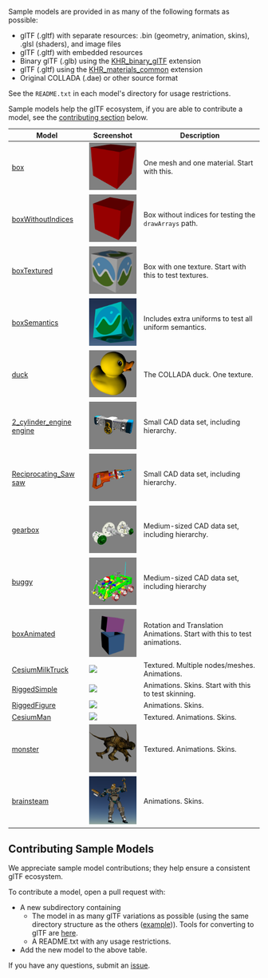 Sample models are provided in as many of the following formats as possible:
* glTF (.gltf) with separate resources: .bin (geometry, animation, skins), .glsl (shaders), and image files
* glTF (.gltf) with embedded resources
* Binary glTF (.glb) using the [KHR_binary_glTF](https://github.com/KhronosGroup/glTF/blob/master/extensions/Khronos/KHR_binary_glTF/README.md) extension
* glTF (.gltf) using the [KHR_materials_common](https://github.com/KhronosGroup/glTF/blob/master/extensions/Khronos/KHR_materials_common/README.md) extension
* Original COLLADA (.dae) or other source format

See the `README.txt` in each model's directory for usage restrictions.

Sample models help the glTF ecosystem, if you are able to contribute a model, see the [contributing section](#contributing-sample-models) below.

| Model                                         | Screenshot                                       | Description|
|-----------------------------------------------|--------------------------------------------------|------------|
| [box](box)                                    | ![](box/screenshot/screenshot.png)               | One mesh and one material. Start with this. |
| [boxWithoutIndices](boxWithoutIndices)        | ![](boxWithoutIndices/screenshot/screenshot.png) | Box without indices for testing the `drawArrays` path. |
| [boxTextured](boxTextured)                    | ![](boxTextured/screenshot/screenshot.png)       | Box with one texture. Start with this to test textures. |
| [boxSemantics](boxSemantics)                  | ![](boxSemantics/screenshot/screenshot.png)      | Includes extra uniforms to test all uniform semantics. |
| [duck](duck)                                  | ![](duck/screenshot/screenshot.png)              | The COLLADA duck. One texture. |
| [2_cylinder_engine engine](2_cylinder_engine) | ![](2_cylinder_engine/screenshot/screenshot.png) | Small CAD data set, including hierarchy. |
| [Reciprocating_Saw saw](Reciprocating_Saw)    | ![](Reciprocating_Saw/screenshot/screenshot.png) | Small CAD data set, including hierarchy. |
| [gearbox](gearbox_assy)                       | ![](gearbox_assy/screenshot/screenshot.png)      | Medium-sized CAD data set, including hierarchy. |
| [buggy](buggy)                                | ![](buggy/screenshot/screenshot.png)             | Medium-sized CAD data set, including hierarchy |
| [boxAnimated](boxAnimated)                    | ![](boxAnimated/screenshot/screenshot.png)       | Rotation and Translation Animations. Start with this to test animations. |
| [CesiumMilkTruck](CesiumMilkTruck)            | ![](CesiumMilkTruck/screenshot/screenshot.png)   | Textured. Multiple nodes/meshes. Animations. |
| [RiggedSimple](RiggedSimple)                  | ![](RiggedSimple/screenshot/screenshot.png)      | Animations. Skins. Start with this to test skinning. |
| [RiggedFigure](RiggedFigure)                  | ![](RiggedFigure/screenshot/screenshot.png)      | Animations. Skins. |
| [CesiumMan](CesiumMan)                        | ![](CesiumMan/screenshot/screenshot.png)         | Textured. Animations. Skins. |
| [monster](monster)                            | ![](monster/screenshot/screenshot.png)           | Textured. Animations. Skins. |
| [brainsteam](brainsteam)                      | ![](brainsteam/screenshot/screenshot.png)        | Animations. Skins. |

## Contributing Sample Models

We appreciate sample model contributions; they help ensure a consistent glTF ecosystem.

To contribute a model, open a pull request with:
* A new subdirectory containing
   * The model in as many glTF variations as possible (using the same directory structure as the others ([example](example))).  Tools for converting to glTF are [here](https://github.com/KhronosGroup/glTF#converters).
   * A README.txt with any usage restrictions.
* Add the new model to the above table.

If you have any questions, submit an [issue](https://github.com/KhronosGroup/glTF/issues).
